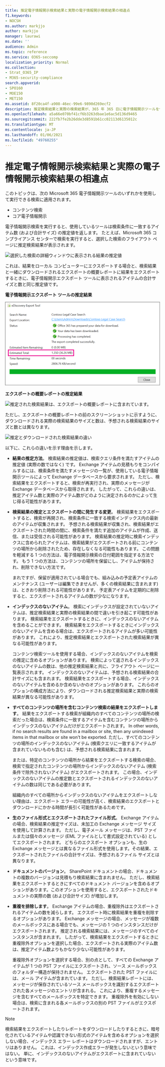 ```yaml
---
title: 推定電子情報開示検索結果と実際の電子情報開示検索結果の相違点
f1.keywords:
- NOCSH
ms.author: markjjo
author: markjjo
manager: laurawi
ms.date: ''
audience: Admin
ms.topic: reference
ms.service: O365-seccomp
localization_priority: Normal
ms.collection:
- Strat_O365_IP
- M365-security-compliance
search.appverid:
- SPO160
- MOE150
- MET150
ms.assetid: 8f20ca4f-a908-46ec-99e6-9890d269ecf2
description: 推定検索結果と実際の検索結果が、365 年 365 日に電子情報開示ツールを使用して実行される検索で異なるOffice理解します。
ms.openlocfilehash: a5a66e070bf41cf6b3263dbae1e6ac5d136d9465
ms.sourcegitcommit: 222fb7fe2b26dde3d8591b61cc02113d6135012c
ms.translationtype: MT
ms.contentlocale: ja-JP
ms.lasthandoff: 01/06/2021
ms.locfileid: "49760255"
---
```

# <a name="differences-between-estimated-and-actual-ediscovery-search-results"></a>推定電子情報開示検索結果と実際の電子情報開示検索結果の相違点

このトピックは、次の Microsoft 365 電子情報開示ツールのいずれかを使用して実行できる検索に適用されます。 

- コンテンツ検索
- コア電子情報開示 
   
電子情報開示検索を実行すると、使用しているツールは検索条件に一致するアイテム数 (および合計サイズ) の推定値を返します。 たとえば、Microsoft 365 コンプライアンス センターで検索を実行すると、選択した検索のフライアウト ページに推定検索結果が表示されます。
  
![選択した検索の詳細ウィンドウに表示される結果の推定値](../media/74e4ce83-40be-41a9-b60f-5ad447e79fe4.png)
  
これは、結果をローカル コンピューターにエクスポートする場合と、検索結果と一緒にダウンロードされるエクスポートの概要レポートに結果をエクスポートするときに、電子情報開示エクスポート ツールに表示されるアイテムの合計サイズと数と同じ推定値です。
  
**電子情報開示エクスポート ツールの推定結果**

![電子情報開示エクスポート ツールの推定結果](../media/d34312a5-0ee6-49aa-9460-7ea0015a6e66.png)
  
**エクスポートの概要レポートの推定結果**

![推定された検索結果は、エクスポートの概要レポートに含まれています。](../media/44b579da-86c2-4f33-81b5-84d604003eda.png)
  
ただし、エクスポートの概要レポートの前のスクリーンショットに示すように、ダウンロードされる実際の検索結果のサイズと数は、予想される検索結果のサイズと数とは異なります。
  
![推定とダウンロードされた検索結果の違い](../media/84aef318-230f-430d-9d9e-02f21342d364.png)
  
以下に、これらの違いを示す理由を示します。
  
- **結果の推定方法**。 検索結果の推定値は、検索クエリ条件を満たすアイテムの推定値 (実際の数ではなく) です。 Exchange アイテムの見積もりをコンパイルするには、検索条件を満たすメッセージの一覧が、使用している電子情報開示ツールによって Exchange データベースから要求されます。 ただし、検索結果をエクスポートすると、検索が再実行され、実際のメッセージが Exchange データベースから取得されます。 したがって、これらの違いは、推定アイテム数と実際のアイテム数がどのように決定されるのかによって生じ得る可能性があります。

- **検索結果の推定とエクスポートの間に発生する変更**。 検索結果をエクスポートすると、検索が再開され、検索条件に一致する検索インデックス内の最新のアイテムが収集されます。 予想される検索結果が収集され、検索結果がエクスポートされた時間の間に、検索条件を満たす追加のアイテムが作成、送信、または受信される可能性があります。 検索結果の推定時に検索インデックスに含められたアイテムは、検索結果がエクスポートされる前にコンテンツの場所から削除されたため、存在しなくなる可能性もあります。 この問題を軽減する 1 つの方法は、電子情報開示検索の日付範囲を指定する方法です。 もう 1 つの方法は、コンテンツの場所を保留にし、アイテムが保持され、削除できない方法です。 

   まれですが、保留が適用されている場合でも、組み込みの予定表アイテムのメンテナンス (ユーザーは編集できませんが、多くの検索結果に含まれます) は、ときおり削除される可能性があります。 予定表アイテムを定期的に削除すると、エクスポートされるアイテムの数が少なになります。

- **インデックスのないアイテム**。 検索にインデックスが設定されていないアイテムは、推定検索結果と実際の検索結果の間で違いを引き起こす可能性があります。 検索結果をエクスポートするときに、インデックスのないアイテムを含めることができます。 検索結果をエクスポートするときにインデックスのないアイテムを含める場合は、エクスポートされるアイテムが多い可能性があります。 これにより、推定検索結果とエクスポートされた検索結果が異なる可能性があります。

    コンテンツ検索ツールを使用する場合、インデックスのないアイテムを検索の推定に含めるオプションがあります。 検索によって返されるインデックスのないアイテムの数は、他の推定検索結果と共に、フライアウト ページに一覧表示されます。 インデックスのないアイテムは、予想される検索結果の合計サイズにも含まれます。 検索結果をエクスポートする場合、インデックスのないアイテムを含めるか含めないかのオプションがあります。 これらのオプションの構成方法により、ダウンロードされる推定検索結果と実際の検索結果が異なる可能性があります。

- **すべてのコンテンツの場所を含むコンテンツ検索の結果をエクスポートします**。 結果をエクスポートする検索が組織内のすべてのコンテンツの場所の検索だった場合は、検索条件に一致するアイテムを含むコンテンツの場所からインデックスのないアイテムだけがエクスポートされます。 In other words, if no search results are found in a mailbox or site, then any unindexed items in that mailbox or site won't be exported. ただし、すべてのコンテンツの場所のインデックスのないアイテム (検索クエリに一致するアイテムが含まれていないものも含む) は、予想される検索結果に含まれます。

    または、特定のコンテンツの場所から結果をエクスポートする検索の場合、検索で指定されたコンテンツの場所からインデックスのないアイテム (検索条件で除外されないアイテム) がエクスポートされます。 この場合、インデックスのないアイテムの推定数とエクスポートされるインデックスのないアイテムの数は同じである必要があります。

    組織内のすべての場所からインデックスのないアイテムをエクスポートしない理由は、エクスポート エラーの可能性が高く、検索結果のエクスポートとダウンロードにかかる時間が長引く可能性があるためです。

- **生のファイル形式とエクスポートされたファイル形式**。 Exchange アイテムの場合、検索結果の推定サイズは、未加工の Exchange メッセージ サイズを使用して計算されます。 ただし、電子メール メッセージは、PST ファイルまたは個々のメッセージ (EML ファイルとして書式設定されている) としてエクスポートされます。 どちらのエクスポート オプションも、生の Exchange メッセージとは異なるファイル形式を使用します。その結果、エクスポートされたファイルの合計サイズは、予想されるファイル サイズとは異なります。

- **ドキュメントのバージョン**。 SharePoint ドキュメントの場合、ドキュメントの複数のバージョンは見積もり検索結果に含まれません。 ただし、検索結果をエクスポートするときにすべてのドキュメント バージョンを含めるオプションがあります。このオプションを使用すると、エクスポートされたドキュメントの実際の数 (および合計サイズ) が増加します。 

- **重複を排除します**。 Exchange アイテムの場合、重複除外はエクスポートされるアイテムの数を減らします。 エクスポート時に検索結果を重複を削除するオプションがあります。 Exchange メッセージの場合、メッセージが複数のメールボックスにある場合でも、メッセージの 1 つのインスタンスだけがエクスポートされます。 推定される検索結果には、メッセージのすべてのインスタンスが含まれます。 したがって、検索結果をエクスポートするときに重複除外オプションを選択した場合、エクスポートされる実際のアイテム数は、推定アイテム数よりもかなり少ない可能性があります。

    重複除外オプションを選択する場合、別の点として、すべての Exchange アイテムが 1 つの PST ファイルにエクスポートされ、ソース メールボックスのフォルダー構造が保持されません。 エクスポートされた PST ファイルには、メール アイテムが含まれています。 ただし、検索結果レポートには、メッセージが保存されているソース メールボックスを識別するエクスポートされた各メッセージのエントリが含まれる。 これにより、重複するメッセージを含むすべてのメールボックスを特定できます。 重複除外を有効にしない場合は、検索に含まれる各メールボックスの別の PST ファイルがエクスポートされます。 
 
> [!NOTE]
> 検索結果をエクスポートしたりレポートをダウンロードしたりするときに、暗号化されているアイテムや認識できない形式のアイテムを含めるオプションを選択しない場合、インデックス エラー レポートはダウンロードされますが、エントリはありません。 これは、インデックス作成エラーが発生しないという意味ではない。 単に、インデックスのないアイテムがエクスポートに含まれていないという意味です。 
